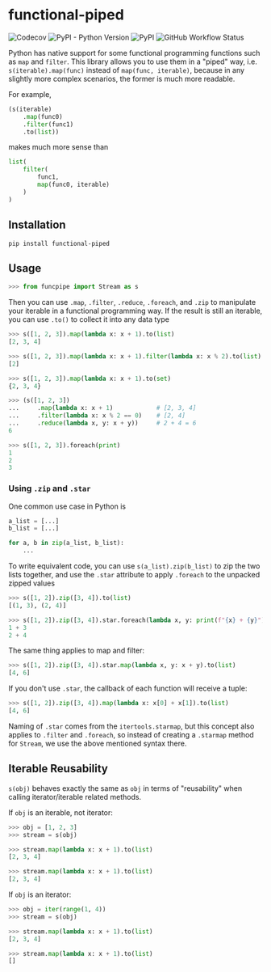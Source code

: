 # functional-piped

![Codecov](https://img.shields.io/codecov/c/github/Vopaaz/functional-piped?style=for-the-badge&token=gOatZaMQ9U)
![PyPI - Python Version](https://img.shields.io/pypi/pyversions/functional-piped?style=for-the-badge&)
![PyPI](https://img.shields.io/pypi/v/functional-piped?style=for-the-badge&)
![GitHub Workflow Status](https://img.shields.io/github/actions/workflow/status/Vopaaz/functional-piped/CI-master.yml?branch=master&style=for-the-badge)

Python has native support for some functional programming functions such as `map` and `filter`.
This library allows you to use them in a "piped" way,
i.e. `s(iterable).map(func)` instead of `map(func, iterable)`,
because in any slightly more complex scenarios, the former is much more readable.

For example,

```python
(s(iterable)
    .map(func0)
    .filter(func1)
    .to(list))
```

makes much more sense than

```python
list(
    filter(
        func1,
        map(func0, iterable)
    )
)
```

## Installation

`pip install functional-piped`

## Usage

```python
>>> from funcpipe import Stream as s
```

Then you can use `.map`, `.filter`, `.reduce`, `.foreach`, and `.zip`
to manipulate your iterable in a functional programming way.
If the result is still an iterable, you can use `.to()` to collect it into any data type

```python
>>> s([1, 2, 3]).map(lambda x: x + 1).to(list)
[2, 3, 4]

>>> s([1, 2, 3]).map(lambda x: x + 1).filter(lambda x: x % 2).to(list)
[2]

>>> s([1, 2, 3]).map(lambda x: x + 1).to(set)
{2, 3, 4}

>>> (s([1, 2, 3])
...     .map(lambda x: x + 1)            # [2, 3, 4]
...     .filter(lambda x: x % 2 == 0)    # [2, 4]
...     .reduce(lambda x, y: x + y))     # 2 + 4 = 6
6

>>> s([1, 2, 3]).foreach(print)
1
2
3
```


### Using `.zip` and `.star`

One common use case in Python is

```python
a_list = [...]
b_list = [...]

for a, b in zip(a_list, b_list):
    ...
```

To write equivalent code, you can use `s(a_list).zip(b_list)` to zip the two lists together,
and use the `.star` attribute to apply `.foreach` to the unpacked zipped values

```python
>>> s([1, 2]).zip([3, 4]).to(list)
[(1, 3), (2, 4)]

>>> s([1, 2]).zip([3, 4]).star.foreach(lambda x, y: print(f"{x} + {y}"))
1 + 3
2 + 4
```

The same thing applies to map and filter:

```python
>>> s([1, 2]).zip([3, 4]).star.map(lambda x, y: x + y).to(list)
[4, 6]
```

If you don't use `.star`, the callback of each function will receive a tuple:

```python
>>> s([1, 2]).zip([3, 4]).map(lambda x: x[0] + x[1]).to(list)
[4, 6]
```

Naming of `.star` comes from the `itertools.starmap`, but this concept also
applies to `.filter` and `.foreach`, so instead of creating a `.starmap` method for `Stream`, we use the above mentioned syntax there.


## Iterable Reusability

`s(obj)` behaves exactly the same as `obj` in terms of "reusability" when calling iterator/iterable
related methods.

If `obj` is an iterable, not iterator:

```python
>>> obj = [1, 2, 3]
>>> stream = s(obj)

>>> stream.map(lambda x: x + 1).to(list)
[2, 3, 4]

>>> stream.map(lambda x: x + 1).to(list)
[2, 3, 4]
```

If `obj` is an iterator:

```python
>>> obj = iter(range(1, 4))
>>> stream = s(obj)

>>> stream.map(lambda x: x + 1).to(list)
[2, 3, 4]

>>> stream.map(lambda x: x + 1).to(list)
[]
```




